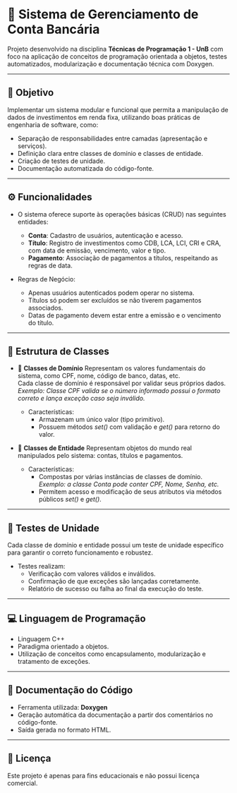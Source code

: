 # 💼 Sistema de Gerenciamento de Conta Bancária

Projeto desenvolvido na disciplina **Técnicas de Programação 1 - UnB** com foco na aplicação de conceitos de programação orientada a objetos, testes automatizados, modularização e documentação técnica com Doxygen.

---

## 🎯 Objetivo

Implementar um sistema modular e funcional que permita a manipulação de dados de investimentos em renda fixa, utilizando boas práticas de engenharia de software, como:
  - Separação de responsabilidades entre camadas (apresentação e serviços).
  - Definição clara entre classes de domínio e classes de entidade.
  - Criação de testes de unidade.
  - Documentação automatizada do código-fonte.

---

## ⚙️ Funcionalidades

- O sistema oferece suporte às operações básicas (CRUD) nas seguintes entidades:
  - **Conta**: Cadastro de usuários, autenticação e acesso.
  - **Título**: Registro de investimentos como CDB, LCA, LCI, CRI e CRA, com data de emissão, vencimento, valor e tipo.
  - **Pagamento**: Associação de pagamentos a títulos, respeitando as regras de data.

- Regras de Negócio:
  - Apenas usuários autenticados podem operar no sistema.
  - Títulos só podem ser excluídos se não tiverem pagamentos associados.
  - Datas de pagamento devem estar entre a emissão e o vencimento do título.

---

## 🧱 Estrutura de Classes

- 🔹 **Classes de Domínio**
Representam os valores fundamentais do sistema, como CPF, nome, código de banco, datas, etc.<br>
Cada classe de domínio é responsável por validar seus próprios dados.<br>
*Exemplo: Classe CPF valida se o número informado possui o formato correto e lança exceção caso seja inválido.*

  - Características:
    - Armazenam um único valor (tipo primitivo).
    - Possuem métodos *set()* com validação e *get()* para retorno do valor.

- 🔹 **Classes de Entidade**
Representam objetos do mundo real manipulados pelo sistema: contas, títulos e pagamentos.

  - Características:
    - Compostas por várias instâncias de classes de domínio. <br>
    *Exemplo: a classe Conta pode conter CPF, Nome, Senha, etc.*
    - Permitem acesso e modificação de seus atributos via métodos públicos *set()* e *get()*.

---

## 🧪 Testes de Unidade
Cada classe de domínio e entidade possui um teste de unidade específico para garantir o correto funcionamento e robustez.
- Testes realizam:
  - Verificação com valores válidos e inválidos.
  - Confirmação de que exceções são lançadas corretamente.
  - Relatório de sucesso ou falha ao final da execução do teste.

--- 

## 💻 Linguagem de Programação
- Linguagem C++
- Paradigma orientado a objetos.
- Utilização de conceitos como encapsulamento, modularização e tratamento de exceções.

--- 

## 📄 Documentação do Código
- Ferramenta utilizada: **Doxygen**
- Geração automática da documentação a partir dos comentários no código-fonte.
- Saída gerada no formato HTML.

---

## 📜 Licença
Este projeto é apenas para fins educacionais e não possui licença comercial.
